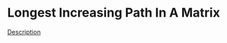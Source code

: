 Longest Increasing Path In A Matrix
=====  
[Description](https://leetcode.com/problems/longest-increasing-path-in-a-matrix/)